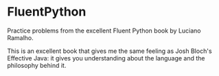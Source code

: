 # FluentPython
Practice problems from the excellent Fluent Python book by Luciano Ramalho.

This is an excellent book that gives me the same feeling as Josh Bloch's Effective Java: it gives you understanding
about the language and the philosophy behind it.
